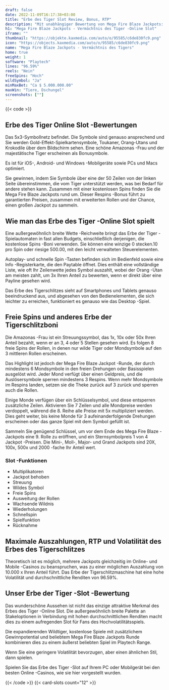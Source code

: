 ```yaml
---
draft: false
date: 2022-11-09T16:17:38+03:00
title: "Erbe des Tiger Slot Review, Bonus, RTP"
description: "Mit unabhängiger Bewertung von Mega Fire Blaze Jackpots: Vermächtnis des Tigerschlitzes von Playtech können Sie kostenlos oder echtes Geld spielen und hier einen Bonus bekommen!"
h1: "Mega Fire Blaze Jackpots - Vermächtnis des Tiger -Online Slot"
iframe: ""
thumbnail: "https://objekte.kaxmedia.com/auto/o/95585/c6de830fc9.png"
icon: "https://objects.kaxmedia.com/auto/o/95585/c6de830fc9.png"
name: "Mega Fire Blaze Jackpots - Vermächtnis des Tigers"
home: true
weight: 1
software: "Playtech"
lines: "96.59%"
reels: "Nein"
freeSpins: "Hoch"
wildSymbol: "Ja"
minMaxBet: "Ca $ 5.000.000.00"
maxWin: "Tiere, Dschungel"
screenshots: [""]
---
```


{{< code >}}<h2>Erbe des Tiger Online Slot -Bewertungen</h2><p>Das 5x3-Symbollnetz befindet. Die Symbole sind genauso ansprechend und Sie werden Gold-Effekt-Spielkartensymbole, Toukaner, Orang-Utans und Krokodile über dem Bildschirm sehen. Eine schöne Amazonas -Frau und der majestätische Tiger erscheinen als Bonusymbole.</p><p>Es ist für iOS-, Android- und Windows -Mobilgeräte sowie PCs und Macs optimiert.</p><p>Sie gewinnen, indem Sie Symbole über eine der 50 Zeilen von der linken Seite übereinstimmen, die vom Tiger unterstützt werden, was bei Bedarf für andere stehen kann. Zusammen mit einer kostenlosen Spins finden Sie die Mega Fire Blaze Jackpots rund um. Dieser Respins -Bonus führt zu garantierten Preisen, zusammen mit erweiterten Rollen und der Chance, einen großen Jackpot zu sammeln.</p><h2>Wie man das Erbe des Tiger -Online Slot spielt</h2><p>Eine außergewöhnlich breite Wette -Reichweite bringt das Erbe der Tiger -Spielautomaten in fast allen Budgets, einschließlich derjenigen, die kostenlose Spins -Boni verwenden. Sie können eine winzige 0 stecken.10 pro Spin oder riesige 500.00, mit den leicht verwalteten Steuerelementen.</p><p>Autoplay- und schnelle Spin -Tasten befinden sich im Bedienfeld sowie eine Info -Registerkarte, die den Paytable öffnet. Dies enthält eine vollständige Liste, wie oft Ihr Zeilenwette jedes Symbol auszahlt, wobei der Orang -Utan am meisten zahlt, um 3x Ihren Anteil zu bewerten, wenn er direkt über eine Payline gesehen wird.</p><p>Das Erbe des Tigerschlitzes sieht auf Smartphones und Tablets genauso beeindruckend aus, und abgesehen von den Bedienelementen, die sich leichter zu erreichen, funktioniert es genauso wie das Desktop -Spiel.</p><h2>Freie Spins und anderes Erbe der Tigerschlitzboni</h2><p>Die Amazonas -Frau ist ein Streuungssymbol, das 1x, 10x oder 50x Ihren Anteil bezahlt, wenn er an 3, 4 oder 5 Stellen gesehen wird. Es folgen 8 freie Spins der Rollen, in denen nur wilde Tiger oder Mondsymbole auf den 3 mittleren Rollen erscheinen.</p><p>Das Highlight ist jedoch der Mega Fire Blaze Jackpot -Runde, der durch mindestens 6 Mondsymbole in den freien Drehungen oder Basisspielen ausgelöst wird. Jeder Mond verfügt über einen Geldpreis, und die Auslösersymbole sperren mindestens 3 Respins. Wenn mehr Mondsymbole im Respins landen, setzen sie die Theke zurück auf 3 zurück und sperren auch die Rollen.</p><p>Einige Monde verfügen über ein Schlüsselsymbol, und diese entsperren zusätzliche Zeilen. Aktivieren Sie 7 Zeilen und alle Mondpreise werden verdoppelt, während die 8. Reihe alle Preise mit 5x multipliziert werden. Dies geht weiter, bis keine Monde für 3 aufeinanderfolgende Drehungen erscheinen oder das ganze Spiel mit dem Symbol gefüllt ist.</p><p>Sammeln Sie genügend Schlüssel, um vor dem Ende des Mega Fire Blaze -Jackpots eine 9. Rolle zu eröffnen, und ein Sternsymbolpreis 1 von 4 Jackpot -Preisen. Die Mini-, Moll-, Major- und Grand Jackpots sind 20X, 100x, 500x und 2000 -fache Ihr Anteil wert.</p><h3>
Slot -Funktionen</h3><ul>
<li></span>
Multiplikatoren</li>
<li></span>
Jackpot behoben</li>
<li></span>
Streuung</li>
<li></span>
Wildes Symbol</li>
<li></span>
Freie Spins</li>
<li></span>
Ausweitung der Rollen</li>
<li></span>
Wachsende Wildnis</li>
<li></span>
Wiederholungen</li>
<li></span>
Schnellspin</li>
<li></span>
Spielfunktion</li>
<li></span>
Rücknahme</li></ul><h2>Maximale Auszahlungen, RTP und Volatilität des Erbes des Tigerschlitzes</h2><p>Theoretisch ist es möglich, mehrere Jackpots gleichzeitig im Online- und Mobile -Casinos zu beanspruchen, was zu einer möglichen Auszahlung von 10.000 x Ihren Anteil führt. Das Erbe der Tigerschlitzmaschine hat eine hohe Volatilität und durchschnittliche Renditen von 96.59%.</p><h2>Unser Erbe der Tiger -Slot -Bewertung</h2><p>Das wunderschöne Aussehen ist nicht das einzige attraktive Merkmal des Erbes des Tiger -Online Slot. Die außergewöhnlich breite Palette an Stakeloptionen in Verbindung mit hohen durchschnittlichen Renditen macht dies zu einem aufregenden Slot für Fans des Hochvolatilitätsspiels.</p><p>Die expandierenden Wildtiger, kostenlose Spiele mit zusätzlichem Gewinnpotential und beliebtem Mega Fire Blaze Jackpots Runde kombinieren dies zu einem äußerst beliebten Spiel im Playtech Range.</p><p>Wenn Sie eine geringere Volatilität bevorzugen, aber einen ähnlichen Stil, dann spielen.</p><p>Spielen Sie das Erbe des Tiger -Slot auf Ihrem PC oder Mobilgerät bei den besten Online -Casinos, wie sie hier vorgestellt wurden.</p>{{< /code >}}
 {{< card-slots count="12" >}}